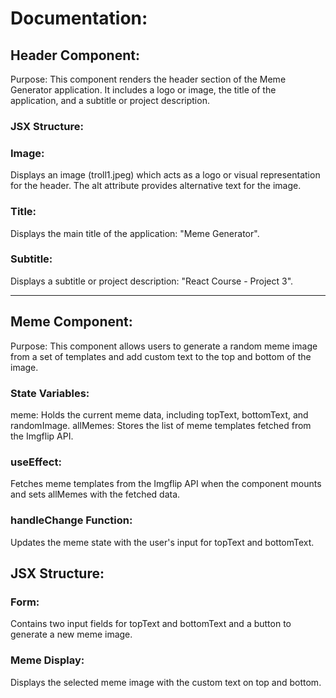 # Documentation:

## Header Component:

Purpose: This component renders the header section of the Meme Generator application. It includes a logo or image, the title of the application, and a subtitle or project description.

### JSX Structure:

### Image:

Displays an image (troll1.jpeg) which acts as a logo or visual representation for the header. The alt attribute provides alternative text for the image.

### Title:

Displays the main title of the application: "Meme Generator".

### Subtitle:

Displays a subtitle or project description: "React Course - Project 3".

___

## Meme Component:

Purpose: This component allows users to generate a random meme image from a set of templates and add custom text to the top and bottom of the image.

### State Variables:

meme: Holds the current meme data, including topText, bottomText, and randomImage.
allMemes: Stores the list of meme templates fetched from the Imgflip API.



### useEffect:

Fetches meme templates from the Imgflip API when the component mounts and sets allMemes with the fetched data.

### handleChange Function:

Updates the meme state with the user's input for topText and bottomText.

## JSX Structure:

### Form:

Contains two input fields for topText and bottomText and a button to generate a new meme image.

### Meme Display:

Displays the selected meme image with the custom text on top and bottom.